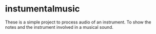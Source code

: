 # instumentalmusic
These is a simple project to process audio of an instrument. To show the notes and the instrument involved in a musical sound.
